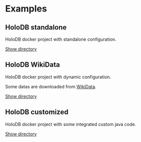 # Examples

## HoloDB standalone

HoloDB docker project with standalone configuration.

[Show directory](holodb-standalone)

## HoloDB WikiData

HoloDB docker project with dynamic configuration.

Some datas are downloaded from [WikiData](https://www.wikidata.org).

[Show directory](holodb-wikidata)

## HoloDB customized

HoloDB docker project with some integrated custom java code.

[Show directory](holodb-customized)
